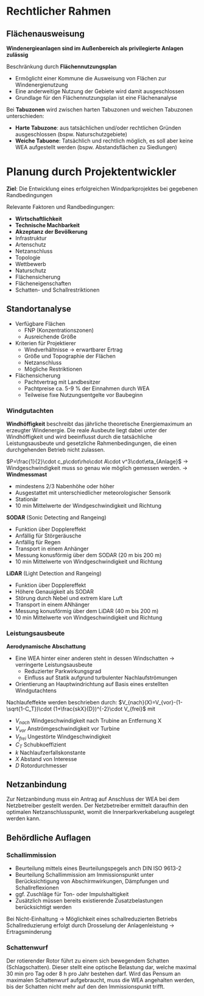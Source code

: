 # Rechtlicher Rahmen
## Flächenausweisung
**Windenergieanlagen sind im Außenbereich als privilegierte Anlagen zulässig**

Beschränkung durch **Flächennutzungsplan**
- Ermöglicht einer Kommune die Ausweisung von Flächen zur Windenergienutzung
- Eine anderweitige Nutzung der Gebiete wird damit ausgeschlossen
- Grundlage für den Flächennutzungsplan ist eine Flächenanalyse

Bei **Tabuzonen** wird zwischen harten Tabuzonen und weichen Tabuzonen unterschieden:
- **Harte Tabuzone**: aus tatsächlichen und/oder rechtlichen Gründen ausgeschlossen (bspw. Naturschutzgebiete)
- **Weiche Tabuone**: Tatsächlich und rechtlich möglich, es soll aber keine WEA aufgestellt werden (bspw. Abstandsflächen zu Siedlungen)

# Planung durch Projektentwickler
**Ziel**: Die Entwicklung eines erfolgreichen Windparkprojektes bei gegebenen Randbedingungen

Relevante Faktoren und Randbedingungen:
- **Wirtschaftlichkeit**
- **Technische Machbarkeit**
- **Akzeptanz der Bevölkerung**
- Infrastruktur
- Artenschutz
- Netzanschluss
- Topologie
- Wettbewerb
- Naturschutz
- Flächensicherung
- Flächeneigenschaften
- Schatten- und Schallrestriktionen

## Standortanalyse
- Verfügbare Flächen
	- FNP (Konzentrationszonen)
	- Ausreichende Größe
- Kriterien für Projektierer
	- Windverhältnisse -> erwartbarer Ertrag
	- Größe und Topographie der Flächen
	- Netzanschluss
	- Mögliche Restriktionen
- Flächensicherung
	- Pachtvertrag mit Landbesitzer
	- Pachtpreise ca. 5-9 % der Einnahmen durch WEA
	- Teilweise fixe Nutzungsentgelte vor Baubeginn

### Windgutachten
**Windhöffigkeit** beschreibt das jährliche theoretische Energiemaximum an erzeugter Windenergie. Die reale Ausbeute liegt dabei unter der Windhöffigkeit und wird beeinflusst durch die tatsächliche Leistungsausbeute und gesetzliche Rahmenbedingungen, die einen durchgehenden Betrieb nicht zulassen.

$P=\frac{1}{2}\cdot c_p\cdot\rho\cdot A\cdot v^3\cdot\eta_{Anlage}$ -> Windgeschwindigkeit muss so genau wie möglich gemessen werden.
-> **Windmessmast**
- mindestens 2/3 Nabenhöhe oder höher
- Ausgestattet mit unterschiedlicher meteorologischer Sensorik
- Stationär
- 10 min Mittelwerte der Windgeschwindigkeit und Richtung

**SODAR** (Sonic Detecting and Rangeing)
- Funktion über Dopplereffekt
- Anfällig für Störgeräusche
- Anfällig für Regen
- Transport in einem Anhänger
- Messung konusförmig über dem SODAR (20 m bis 200 m)
- 10 min Mittelwerte von Windgeschwindigkeit und Richtung

**LiDAR** (Light Detection and Rangeing)
- Funktion über Dopplereffekt
- Höhere Genauigkeit als SODAR
- Störung durch Nebel und extrem klare Luft
- Transport in einem ANhänger
- Messung konusförmig über dem LiDAR (40 m bis 200 m)
- 10 min Mittelwerte von Windgeschwindigkeit und Richtung

### Leistungsausbeute
**Aerodynamische Abschattung**
- Eine WEA hinter einer anderen steht in dessen Windschatten -> verringerte Leistungsausbeute
	- Reduzierter Parkwirkungsgrad
	- Einfluss auf Statik aufgrund turbulenter Nachlaufströmungen
- Orientierung an Hauptwindrichtung auf Basis eines erstellten Windgutachtens

Nachlaufeffekte werden beschrieben durch:
$V_{nach}(X)=V_{vor}-(1-\sqrt{1-C_T})\cdot (1+\frac{skX}{D})^{-2}\cdot V_{frei}$
mit
- $V_{nach}$ Windgeschwindigkeit nach Trubine an Entfernung X
- $V_{vor}$ Anströmgeschwindigkeit vor Turbine
- $V_{frei}$ Ungestörte Windgeschwindigkeit
- $C_T$ Schubkoeffizient
- $k$ Nachlaufzerfallskonstante
- $X$ Abstand von Interesse
- $D$ Rotordurchmesser

## Netzanbindung
Zur Netzanbindung muss ein Antrag auf Anschluss der WEA bei dem Netzbetreiber gestellt werden. Der Netzbetreiber ermittelt daraufhin den optimalen Netzanschlusspunkt, womit die Innerparkverkabelung ausgelegt werden kann.

## Behördliche Auflagen
### Schallimmission
- Beurteilung mittels eines Beurteilungspegels anch DIN ISO 9613-2
- Beurteilung Schallimmission am Immissionspunkt unter Berücksichtigung von Abschirmwirkungen, Dämpfungen und Schallreflexionen
- ggf. Zuschläge für Ton- oder Impulshaltigkeit
- Zusätzlich müssen bereits existierende Zusatzbelastungen berücksichtigt werden

Bei Nicht-Einhaltung -> Möglichkeit eines schallreduzierten Betriebs
Schallreduzierung erfolgt durch Drosselung der Anlagenleistung -> Ertragsminderung

### Schattenwurf
Der rotierender Rotor führt zu einem sich bewegendem Schatten (Schlagschatten). Dieser stellt eine optische Belastung dar, welche maximal 30 min pro Tag oder 8 h pro Jahr bestehen darf. Wird das Pensum an maximalen Schattenwurf aufgebraucht, muss die WEA angehalten werden, bis der Schatten nicht mehr auf den den Immissionspunkt trifft.